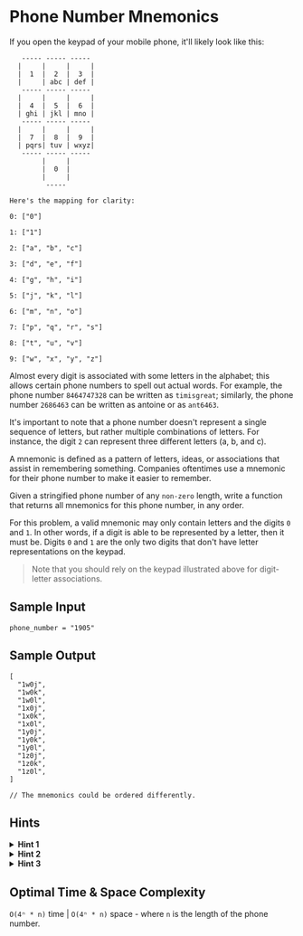 # Phone Number Mnemonics

If you open the keypad of your mobile phone, it'll likely look like this:

```plaintext
   ----- ----- -----
  |     |     |     |                 
  |  1  |  2  |  3  |
  |     | abc | def |
   ----- ----- -----
  |     |     |     |
  |  4  |  5  |  6  |
  | ghi | jkl | mno |
   ----- ----- -----
  |     |     |     |
  |  7  |  8  |  9  |
  | pqrs| tuv | wxyz|
   ----- ----- -----
        |     |
        |  0  |
        |     |
         -----

Here's the mapping for clarity:

0: ["0"]

1: ["1"]

2: ["a", "b", "c"]

3: ["d", "e", "f"]

4: ["g", "h", "i"]

5: ["j", "k", "l"]

6: ["m", "n", "o"]

7: ["p", "q", "r", "s"]

8: ["t", "u", "v"]

9: ["w", "x", "y", "z"]
```

Almost every digit is associated with some letters in the alphabet; this allows certain phone numbers to spell out actual words. For example, the phone number `8464747328` can be written as `timisgreat`; similarly, the phone number `2686463` can be written as antoine or as `ant6463`.

It's important to note that a phone number doesn't represent a single sequence of letters, but rather multiple combinations of letters. For instance, the digit `2` can represent three different letters (a, b, and c).

A mnemonic is defined as a pattern of letters, ideas, or associations that assist in remembering something. Companies oftentimes use a mnemonic for their phone number to make it easier to remember.

Given a stringified phone number of any `non-zero` length, write a function that returns all mnemonics for this phone number, in any order.

For this problem, a valid mnemonic may only contain letters and the digits `0` and `1`. In other words, if a digit is able to be represented by a letter, then it must be. Digits `0` and `1` are the only two digits that don't have letter representations on the keypad.

> Note that you should rely on the keypad illustrated above for digit-letter associations.

## Sample Input

```plaintext
phone_number = "1905"
```

## Sample Output

```plaintext
[
  "1w0j",
  "1w0k",
  "1w0l",
  "1x0j",
  "1x0k",
  "1x0l",
  "1y0j",
  "1y0k",
  "1y0l",
  "1z0j",
  "1z0k",
  "1z0l",
]

// The mnemonics could be ordered differently.
```

## Hints

<details>
<summary><b>Hint 1</b></summary>

The first thing you'll need to do is create a mapping from digits to letters. You can do this by creating a hash table mapping all string digits to lists of their respective characters.

</details>

<details>
<summary><b>Hint 2</b></summary>

This problem can be solved fairly easily using recursion. Try generating all characters for the first digit in the phone number one at a time, and for each character, recursively performing the same action on the the next digit, and then on the digit after that, and so on and so forth until you've done so for all digits in the phone number.

</details>

<details>
<summary><b>Hint 3</b></summary>

You can recursively generate characters one digit at a time and store the intermediate results in a array. Once you've reached the last digit in the phone number, you can add the currently generated mnemonic (stored in the previously mentioned array) to a final array that stores all the results.

</details>

## Optimal Time & Space Complexity

`O(4ⁿ * n)` time | `O(4ⁿ * n)` space - where `n` is the length of the phone number.

